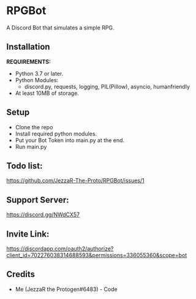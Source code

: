 # RPGBot
 A Discord Bot that simulates a simple RPG.
## Installation
**REQUIREMENTS:**
- Python 3.7 or later.
- Python Modules:
	- discord.py, requests, logging, PIL(Pillow), asyncio, humanfriendly
- At least 10MB of storage.
## Setup
- Clone the repo
- Install required python modules.
- Put your Bot Token into main.py at the end.
- Run main.py
## Todo list:
https://github.com/JezzaR-The-Proto/RPGBot/issues/1
## Support Server:
https://discord.gg/NWdCX57
## Invite Link:
https://discordapp.com/oauth2/authorize?client_id=702276038314688593&permissions=336055360&scope=bot
## Credits
- Me (JezzaR the Protogen#6483) - Code
